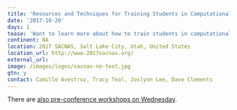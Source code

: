 ```yaml
---
title: 'Resources and Techniques for Training Students in Computational Skills'
date: '2017-10-20'
days: 1
tease: 'Want to learn more about how to train students in computational methods?'
continent: NA
location: 2017 SACNAS, Salt Lake City, Utah, United States 
location_url: http://www.2017sacnas.org/
external_url: 
image: /images/logos/sacnas-no-text.jpg
gtn: y
contact: Camille Avestruz, Tracy Teal, Joslynn Lee, Dave Clements
---
```


There are [also pre-conference workshops on Wednesday](/src/events/2017-sacnas/index.md).
